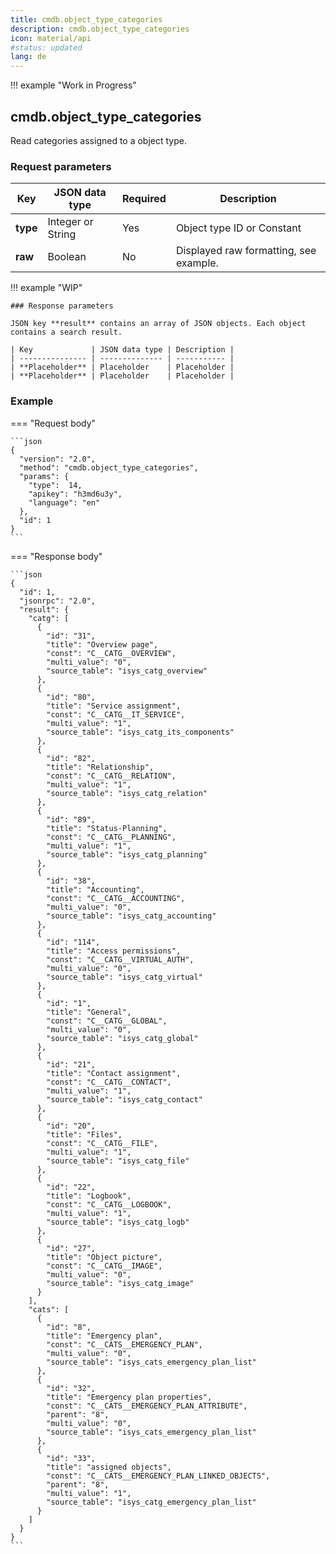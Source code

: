 ```yaml
---
title: cmdb.object_type_categories
description: cmdb.object_type_categories
icon: material/api
#status: updated
lang: de
---
```


!!! example "Work in Progress"

## cmdb.object_type_categories

Read categories assigned to a object type.

### Request parameters

| Key      | JSON data type    | Required | Description                            |
| -------- | ----------------- | -------- | -------------------------------------- |
| **type** | Integer or String | Yes      | Object type ID or Constant             |
| **raw**  | Boolean           | No       | Displayed raw formatting, see example. |

!!! example "WIP"

    ### Response parameters

    JSON key **result** contains an array of JSON objects. Each object contains a search result.

    | Key             | JSON data type | Description |
    | --------------- | -------------- | ----------- |
    | **Placeholder** | Placeholder    | Placeholder |
    | **Placeholder** | Placeholder    | Placeholder |

### Example

=== "Request body"

    ```json
    {
      "version": "2.0",
      "method": "cmdb.object_type_categories",
      "params": {
        "type":  14,
        "apikey": "h3md6u3y",
        "language": "en"
      },
      "id": 1
    }
    ```

=== "Response body"

    ```json
    {
      "id": 1,
      "jsonrpc": "2.0",
      "result": {
        "catg": [
          {
            "id": "31",
            "title": "Overview page",
            "const": "C__CATG__OVERVIEW",
            "multi_value": "0",
            "source_table": "isys_catg_overview"
          },
          {
            "id": "80",
            "title": "Service assignment",
            "const": "C__CATG__IT_SERVICE",
            "multi_value": "1",
            "source_table": "isys_catg_its_components"
          },
          {
            "id": "82",
            "title": "Relationship",
            "const": "C__CATG__RELATION",
            "multi_value": "1",
            "source_table": "isys_catg_relation"
          },
          {
            "id": "89",
            "title": "Status-Planning",
            "const": "C__CATG__PLANNING",
            "multi_value": "1",
            "source_table": "isys_catg_planning"
          },
          {
            "id": "38",
            "title": "Accounting",
            "const": "C__CATG__ACCOUNTING",
            "multi_value": "0",
            "source_table": "isys_catg_accounting"
          },
          {
            "id": "114",
            "title": "Access permissions",
            "const": "C__CATG__VIRTUAL_AUTH",
            "multi_value": "0",
            "source_table": "isys_catg_virtual"
          },
          {
            "id": "1",
            "title": "General",
            "const": "C__CATG__GLOBAL",
            "multi_value": "0",
            "source_table": "isys_catg_global"
          },
          {
            "id": "21",
            "title": "Contact assignment",
            "const": "C__CATG__CONTACT",
            "multi_value": "1",
            "source_table": "isys_catg_contact"
          },
          {
            "id": "20",
            "title": "Files",
            "const": "C__CATG__FILE",
            "multi_value": "1",
            "source_table": "isys_catg_file"
          },
          {
            "id": "22",
            "title": "Logbook",
            "const": "C__CATG__LOGBOOK",
            "multi_value": "1",
            "source_table": "isys_catg_logb"
          },
          {
            "id": "27",
            "title": "Object picture",
            "const": "C__CATG__IMAGE",
            "multi_value": "0",
            "source_table": "isys_catg_image"
          }
        ],
        "cats": [
          {
            "id": "8",
            "title": "Emergency plan",
            "const": "C__CATS__EMERGENCY_PLAN",
            "multi_value": "0",
            "source_table": "isys_cats_emergency_plan_list"
          },
          {
            "id": "32",
            "title": "Emergency plan properties",
            "const": "C__CATS__EMERGENCY_PLAN_ATTRIBUTE",
            "parent": "8",
            "multi_value": "0",
            "source_table": "isys_cats_emergency_plan_list"
          },
          {
            "id": "33",
            "title": "assigned objects",
            "const": "C__CATS__EMERGENCY_PLAN_LINKED_OBJECTS",
            "parent": "8",
            "multi_value": "1",
            "source_table": "isys_catg_emergency_plan_list"
          }
        ]
      }
    }
    ```
